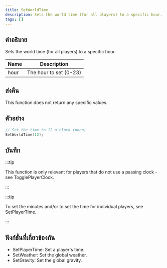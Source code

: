 ```yaml
---
title: SetWorldTime
description: Sets the world time (for all players) to a specific hour.
tags: []
---
```


## คำอธิบาย

Sets the world time (for all players) to a specific hour.

| Name | Description            |
| ---- | ---------------------- |
| hour | The hour to set (0-23) |

## ส่งคืน

This function does not return any specific values.

## ตัวอย่าง

```c
// Set the time to 12 o'clock (noon)
SetWorldTime(12);
```

## บันทึก

:::tip

This function is only relevant for players that do not use a passing clock - see TogglePlayerClock.

:::

:::tip

To set the minutes and/or to set the time for individual players, see SetPlayerTime.

:::

## ฟังก์ชั่นที่เกี่ยวข้องกัน

- SetPlayerTime: Set a player's time.
- SetWeather: Set the global weather.
- SetGravity: Set the global gravity.
